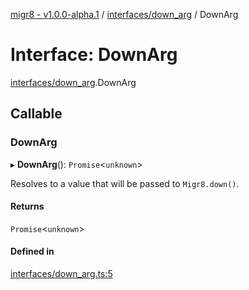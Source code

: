 [migr8 - v1.0.0-alpha.1](../README.md) / [interfaces/down_arg](../modules/interfaces_down_arg.md) / DownArg

# Interface: DownArg

[interfaces/down_arg](../modules/interfaces_down_arg.md).DownArg

## Callable

### DownArg

▸ **DownArg**(): `Promise`<`unknown`\>

Resolves to a value that will be passed to `Migr8.down()`.

#### Returns

`Promise`<`unknown`\>

#### Defined in

[interfaces/down_arg.ts:5](https://github.com/prasadrajandran/migr8/blob/33defe4/src/interfaces/down_arg.ts#L5)
